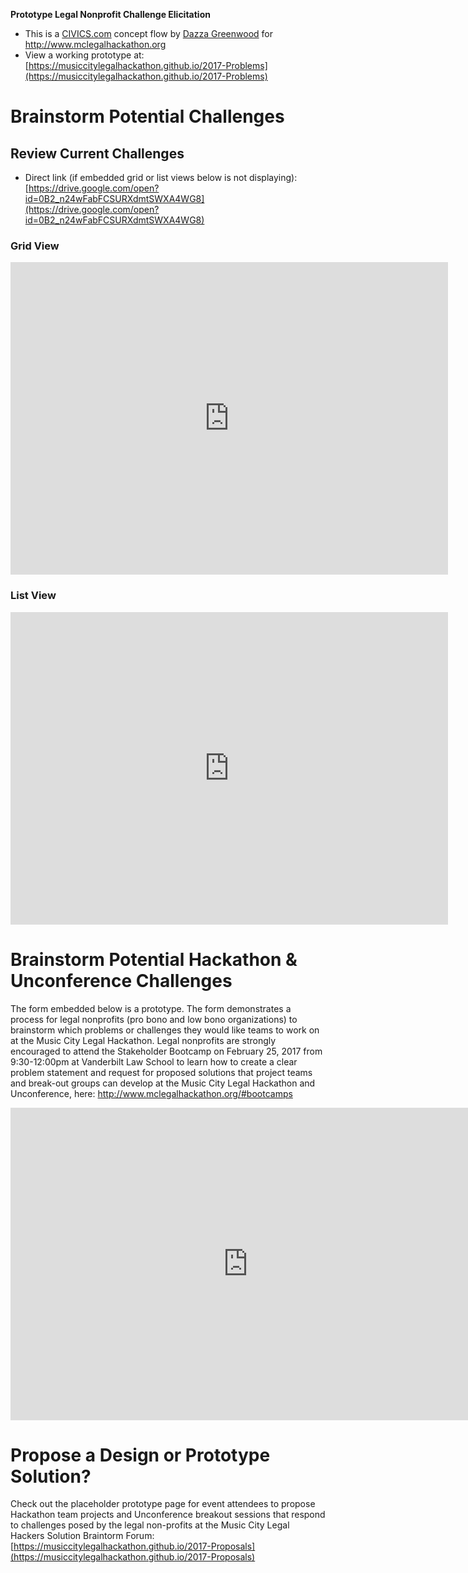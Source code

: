 **Prototype Legal Nonprofit Challenge Elicitation**

* This is a [CIVICS.com](http://civics.com) concept flow by [Dazza Greenwood](http://dazzagreenwood.com) for http://www.mclegalhackathon.org
* View a working prototype at: [https://musiccitylegalhackathon.github.io/2017-Problems](https://musiccitylegalhackathon.github.io/2017-Problems)

# Brainstorm Potential Challenges


## Review Current Challenges

* Direct link (if embedded grid or list views below is not displaying): [https://drive.google.com/open?id=0B2_n24wFabFCSURXdmtSWXA4WG8](https://drive.google.com/open?id=0B2_n24wFabFCSURXdmtSWXA4WG8)

### Grid View

<iframe src="https://drive.google.com/embeddedfolderview?id=0B2_n24wFabFCSURXdmtSWXA4WG8#grid" width="700" height="500" frameborder="0"></iframe>


### List View

<iframe src="https://drive.google.com/embeddedfolderview?id=0B2_n24wFabFCSURXdmtSWXA4WG8#list" width="700" height="500" frameborder="0"></iframe>

# Brainstorm Potential Hackathon & Unconference Challenges

The form embedded below is a prototype.  The form demonstrates a process for legal nonprofits (pro bono and low bono organizations) to brainstorm which problems or challenges they would like teams to work on at the Music City Legal Hackathon.  Legal nonprofits are strongly encouraged to attend the Stakeholder Bootcamp on  February 25, 2017 from 9:30-12:00pm at Vanderbilt Law School to learn how to create a clear problem statement and request for proposed solutions that project teams and break-out groups can develop at the Music City Legal Hackathon and Unconference, here: http://www.mclegalhackathon.org/#bootcamps


<iframe src="
https://docs.google.com/forms/d/e/1FAIpQLSeCd88k81ytpleehO1TcAw-bRy7NhCDjA0aX_DDzsgE5CBXZA/viewform?embedded=true" width="760" height="500" frameborder="0" marginheight="0" marginwidth="0">Loading...</iframe>

# Propose a Design or Prototype Solution?

Check out the placeholder prototype page for event attendees to propose Hackathon team projects and Unconference breakout sessions that respond to challenges posed by the legal non-profits at the Music City Legal Hackers Solution Braintorm Forum: [https://musiccitylegalhackathon.github.io/2017-Proposals](https://musiccitylegalhackathon.github.io/2017-Proposals) 
